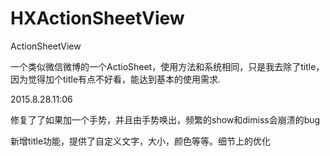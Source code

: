 # HXActionSheetView

ActionSheetView

一个类似微信微博的一个ActioSheet，使用方法和系统相同，只是我去除了title，因为觉得加个title有点不好看，能达到基本的使用需求.

2015.8.28.11:06

修复了了如果加一个手势，并且由手势唤出，频繁的show和dimiss会崩溃的bug

新增title功能，提供了自定义文字，大小，颜色等等。细节上的优化
